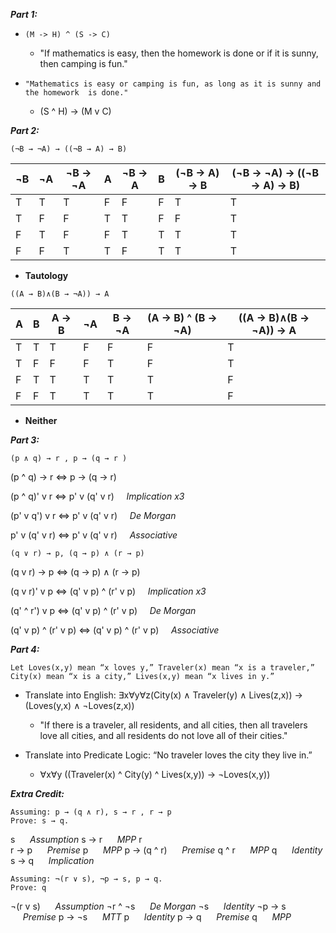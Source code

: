 ***Part 1:***

- ```(M -> H) ^ (S -> C)```
	- "If mathematics is easy, then the homework is done or if it is sunny, then camping is fun."

- ```"Mathematics is easy or camping is fun, as long as it is sunny and the homework  is done."```
	- (S ^ H) -> (M v C) 
	
	
***Part 2:***

```(¬B → ¬A) → ((¬B → A) → B)```

| ¬B | ¬A | ¬B -> ¬A | A | ¬B -> A | B | (¬B -> A) -> B | (¬B → ¬A) → ((¬B → A) → B) |
| --- | --- | --- | --- | --- | --- | --- | --- | 
| T | T | T | F | F | F | T | T | 
| T | F | F | T | T | F | F | T |
| F | T | F | F | T | T | T | T | 
| F | F | T | T | F | T | T | T |

- **Tautology**


```((A → B)∧(B → ¬A)) → A```

| A | B | A -> B | ¬A | B -> ¬A | (A -> B) ^ (B -> ¬A) | ((A -> B)∧(B -> ¬A)) -> A |
| --- | --- | --- | --- | --- | --- | --- |
| T | T | T | F | F | F | T |
| T | F | F | F | T | F | T |
| F | T | T | T | T | T | F |
| F | F | T | T | T | T | F |

- **Neither**


***Part 3:***


```(p ∧ q) → r , p → (q → r )```

(p ^ q) -> r <=> p -> (q -> r)

(p ^ q)' v r <=> p' v (q' v r)&nbsp;&nbsp;&nbsp;&nbsp;&nbsp;*Implication x3*

(p' v q') v r <=> p' v (q' v r)&nbsp;&nbsp;&nbsp;&nbsp;&nbsp;*De Morgan*

p' v (q' v r) <=> p' v (q' v r)&nbsp;&nbsp;&nbsp;&nbsp;&nbsp;*Associative*

```(q ∨ r) → p, (q → p) ∧ (r → p)```

(q v r) → p <=> (q → p) ∧ (r → p)

(q v r)' v p <=> (q' v p) ^ (r' v p)&nbsp;&nbsp;&nbsp;&nbsp;&nbsp;*Implication x3*

(q' ^ r') v p <=> (q' v p) ^ (r' v p)&nbsp;&nbsp;&nbsp;&nbsp;&nbsp;*De Morgan*

(q' v p) ^ (r' v p) <=> (q' v p) ^ (r' v p)&nbsp;&nbsp;&nbsp;&nbsp;&nbsp;*Associative*


***Part 4:***


```
Let Loves(x,y) mean “x loves y,” Traveler(x) mean “x is a traveler,”
City(x) mean “x is a city,” Lives(x,y) mean “x lives in y.”
```

- Translate into English: ∃x∀y∀z(City(x) ∧ Traveler(y) ∧ Lives(z,x)) → (Loves(y,x) ∧ ¬Loves(z,x))
	- "If there is a traveler, all residents, and all cities, then all travelers love all cities, and all residents do not love all of their cities."

- Translate into Predicate Logic: “No traveler loves the city they live in.”
	- ∀x∀y ((Traveler(x) ^ City(y) ^ Lives(x,y)) -> ¬Loves(x,y))
	

***Extra Credit:***


```
Assuming: p → (q ∧ r), s → r , r → p
Prove: s → q.
```
s		&nbsp;&nbsp;&nbsp;&nbsp;&nbsp;*Assumption*
s -> r		&nbsp;&nbsp;&nbsp;&nbsp;&nbsp;*MPP*
r 		
r -> p		&nbsp;&nbsp;&nbsp;&nbsp;&nbsp;*Premise*
p		&nbsp;&nbsp;&nbsp;&nbsp;&nbsp;*MPP*
p -> (q ^ r)	&nbsp;&nbsp;&nbsp;&nbsp;&nbsp;*Premise*
q ^ r		&nbsp;&nbsp;&nbsp;&nbsp;&nbsp;*MPP*
q		&nbsp;&nbsp;&nbsp;&nbsp;&nbsp;*Identity*
s -> q		&nbsp;&nbsp;&nbsp;&nbsp;&nbsp;*Implication*


```
Assuming: ¬(r ∨ s), ¬p → s, p → q. 
Prove: q
```
¬(r v s)	&nbsp;&nbsp;&nbsp;&nbsp;&nbsp;*Assumption*
¬r ^ ¬s		&nbsp;&nbsp;&nbsp;&nbsp;&nbsp;*De Morgan*
¬s		&nbsp;&nbsp;&nbsp;&nbsp;&nbsp;*Identity*
¬p -> s		&nbsp;&nbsp;&nbsp;&nbsp;&nbsp;*Premise*
p -> ¬s		&nbsp;&nbsp;&nbsp;&nbsp;&nbsp;*MTT*
p		&nbsp;&nbsp;&nbsp;&nbsp;&nbsp;*Identity*
p -> q		&nbsp;&nbsp;&nbsp;&nbsp;&nbsp;*Premise*
q		&nbsp;&nbsp;&nbsp;&nbsp;&nbsp;*MPP*




